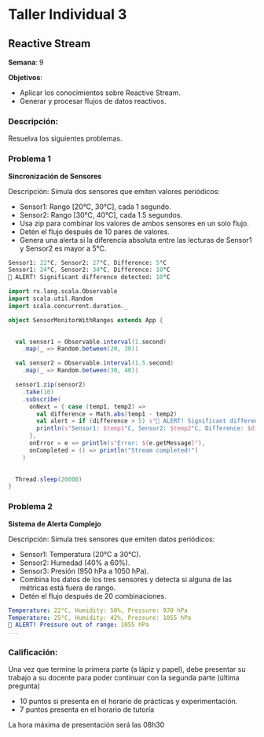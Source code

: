 # Taller Individual  3
## Reactive Stream

**Semana**: 9

**Objetivos**:

- Aplicar los conocimientos sobre Reactive Stream.
- Generar y procesar flujos de datos reactivos.

### Descripción:

Resuelva los siguientes problemas.

### Problema 1
**Sincronización de Sensores**

Descripción: Simula dos sensores que emiten valores periódicos:

- Sensor1: Rango [20°C, 30°C], cada 1 segundo.
- Sensor2: Rango [30°C, 40°C], cada 1.5 segundos.
- Usa zip para combinar los valores de ambos sensores en un solo flujo.
- Detén el flujo después de 10 pares de valores.
- Genera una alerta si la diferencia absoluta entre las lecturas de Sensor1 y Sensor2 es mayor a 5°C.
  

```mathematica
Sensor1: 22°C, Sensor2: 27°C, Difference: 5°C
Sensor1: 24°C, Sensor2: 34°C, Difference: 10°C
🚨 ALERT! Significant difference detected: 10°C
```
```scala
import rx.lang.scala.Observable
import scala.util.Random
import scala.concurrent.duration._

object SensorMonitorWithRanges extends App {

 
  val sensor1 = Observable.interval(1.second)
    .map(_ => Random.between(20, 30)) 

  val sensor2 = Observable.interval(1.5.second)
    .map(_ => Random.between(30, 40))  

  sensor1.zip(sensor2)
    .take(10) 
    .subscribe(
      onNext = { case (temp1, temp2) =>
        val difference = Math.abs(temp1 - temp2) 
        val alert = if (difference > 5) s"🚨 ALERT! Significant difference detected: $difference°C" else ""
        println(s"Sensor1: $temp1°C, Sensor2: $temp2°C, Difference: $difference°C\n$alert")
      },
      onError = e => println(s"Error: ${e.getMessage}"),
      onCompleted = () => println("Stream completed!")
    )

  
  Thread.sleep(20000) 
}

```
### Problema 2
**Sistema de Alerta Complejo**

Descripción: Simula tres sensores que emiten datos periódicos:

- Sensor1: Temperatura (20°C a 30°C).
- Sensor2: Humedad (40% a 60%).
- Sensor3: Presión (950 hPa a 1050 hPa).
- Combina los datos de los tres sensores y detecta si alguna de las métricas está fuera de rango.
- Detén el flujo después de 20 combinaciones.

```yaml
Temperature: 22°C, Humidity: 50%, Pressure: 970 hPa
Temperature: 25°C, Humidity: 42%, Pressure: 1055 hPa
🚨 ALERT! Pressure out of range: 1055 hPa
...
```

### Calificación:

Una vez que termine la primera parte (a lápiz y papel), debe presentar su trabajo a su docente para poder continuar con la segunda parte (última pregunta)

- 10 puntos si presenta en el horario de prácticas y experimentación.
- 7 puntos presenta en el horario de tutoría

La hora máxima de presentación será las 08h30
